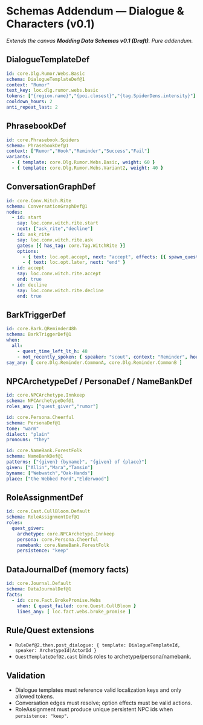 # Schemas Addendum — Dialogue & Characters (v0.1)
*Extends the canvas **Modding Data Schemas v0.1 (Draft)**. Pure addendum.*

## DialogueTemplateDef
```yaml
id: core.Dlg.Rumor.Webs.Basic
schema: DialogueTemplateDef@1
context: "Rumor"
text_key: loc.dlg.rumor.webs.basic
tokens: ["{region.name}","{poi.closest}","{tag.SpiderDens.intensity}"]
cooldown_hours: 2
anti_repeat_last: 2
```

## PhrasebookDef
```yaml
id: core.Phrasebook.Spiders
schema: PhrasebookDef@1
context: ["Rumor","Hook","Reminder","Success","Fail"]
variants:
  - { template: core.Dlg.Rumor.Webs.Basic, weight: 60 }
  - { template: core.Dlg.Rumor.Webs.Variant2, weight: 40 }
```

## ConversationGraphDef
```yaml
id: core.Conv.Witch.Rite
schema: ConversationGraphDef@1
nodes:
  - id: start
    say: loc.conv.witch.rite.start
    next: ["ask_rite","decline"]
  - id: ask_rite
    say: loc.conv.witch.rite.ask
    gates: [{ has_tag: core.Tag.WitchRite }]
    options:
      - { text: loc.opt.accept, next: "accept", effects: [{ spawn_quest: core.Quest.BreakTheRite }] }
      - { text: loc.opt.later, next: "end" }
  - id: accept
    say: loc.conv.witch.rite.accept
    end: true
  - id: decline
    say: loc.conv.witch.rite.decline
    end: true
```

## BarkTriggerDef
```yaml
id: core.Bark.QReminder48h
schema: BarkTriggerDef@1
when:
  all:
    - quest_time_left_lt_h: 48
    - not_recently_spoken: { speaker: "scout", context: "Reminder", hours: 2 }
say_any: [ core.Dlg.Reminder.CommonA, core.Dlg.Reminder.CommonB ]
```

## NPCArchetypeDef / PersonaDef / NameBankDef
```yaml
id: core.NPCArchetype.Innkeep
schema: NPCArchetypeDef@1
roles_any: ["quest_giver","rumor"]
```

```yaml
id: core.Persona.Cheerful
schema: PersonaDef@1
tone: "warm"
dialect: "plain"
pronouns: "they"
```

```yaml
id: core.NameBank.ForestFolk
schema: NameBankDef@1
patterns: ["{given} {byname}", "{given} of {place}"]
given: ["Allin","Mara","Tamsin"]
byname: ["Webwatch","Oak-Hands"]
place: ["the Webbed Ford","Elderwood"]
```

## RoleAssignmentDef
```yaml
id: core.Cast.CullBloom.Default
schema: RoleAssignmentDef@1
roles:
  quest_giver:
    archetype: core.NPCArchetype.Innkeep
    persona: core.Persona.Cheerful
    namebank: core.NameBank.ForestFolk
    persistence: "keep"
```

## DataJournalDef (memory facts)
```yaml
id: core.Journal.Default
schema: DataJournalDef@1
facts:
  - id: core.Fact.BrokePromise.Webs
    when: { quest_failed: core.Quest.CullBloom }
    lines_any: [ loc.fact.webs.broke_promise ]
```

## Rule/Quest extensions
- `RuleDef@2.then.post_dialogue: { template: DialogueTemplateId, speaker: ArchetypeId|ActorId }`
- `QuestTemplateDef@2.cast` binds roles to archetype/persona/namebank.

## Validation
- Dialogue templates must reference valid localization keys and only allowed tokens.
- Conversation edges must resolve; option effects must be valid actions.
- RoleAssignment must produce unique persistent NPC ids when `persistence: "keep"`.

